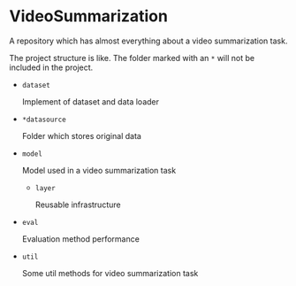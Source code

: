 # VideoSummarization
A repository which has almost everything about a video summarization task.

The project structure is like.
The folder marked with an `*` will not be included in the project.

+ `dataset`

  Implement of dataset and data loader

+ `*datasource`

  Folder which stores original data

+ `model`

  Model used in a video summarization task

  + `layer`

    Reusable infrastructure

+ `eval`

  Evaluation method performance

+ `util`

  Some util methods for video summarization task

